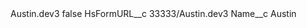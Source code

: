 <?xml version="1.0" encoding="UTF-8"?>
<CustomMetadata xmlns="http://soap.sforce.com/2006/04/metadata" xmlns:xsi="http://www.w3.org/2001/XMLSchema-instance" xmlns:xsd="http://www.w3.org/2001/XMLSchema">
    <label>Austin.dev3</label>
    <protected>false</protected>
    <values>
        <field>HsFormURL__c</field>
        <value xsi:type="xsd:string">33333/Austin.dev3</value>
    </values>
    <values>
        <field>Name__c</field>
        <value xsi:type="xsd:string">Austin</value>
    </values>
</CustomMetadata>
